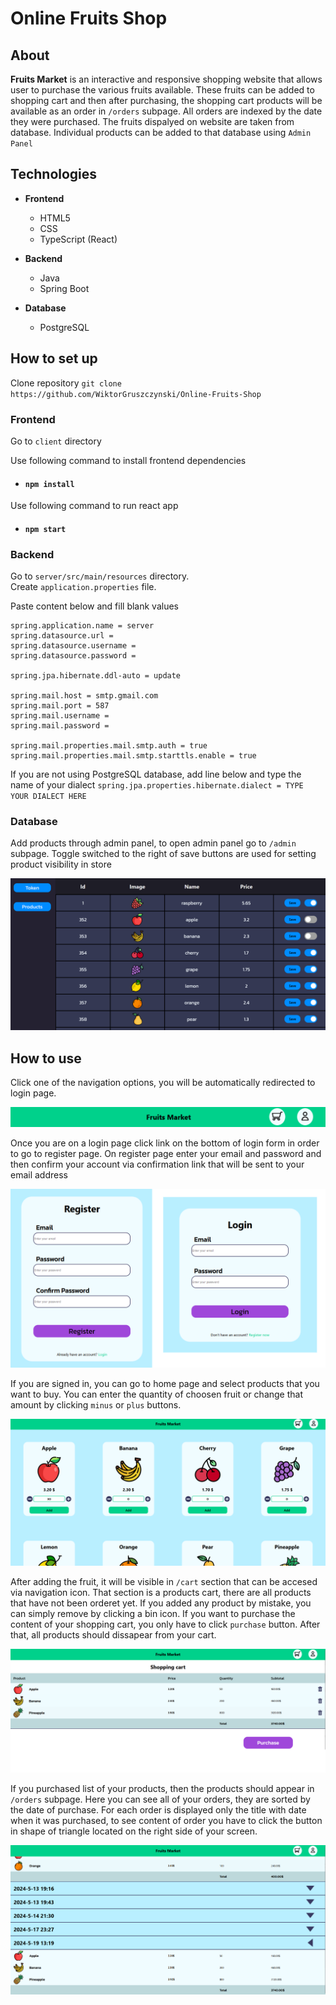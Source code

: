 # Online Fruits Shop

## About

**Fruits Market** is an interactive and responsive shopping website that allows user to purchase the various fruits available. These fruits can be added to shopping cart and then after purchasing, the shopping cart products will be available as an order in `/orders` subpage. All orders are indexed by the date they were purchased. The fruits dispalyed on website are taken from database. Individual products can be added to that database using `Admin Panel`


## Technologies
- **Frontend**
    - HTML5
    - CSS
    - TypeScript (React)

- **Backend**
    - Java
    - Spring Boot

- **Database**
    - PostgreSQL


## How to set up

Clone repository `git clone https://github.com/WiktorGruszczynski/Online-Fruits-Shop`

### Frontend

Go to `client` directory

Use following command to install frontend dependencies

- #### `npm install`

Use following command to run react app
- #### `npm start`

### Backend

Go to `server/src/main/resources` directory.    
Create `application.properties` file.

Paste content below and fill blank values

```
spring.application.name = server
spring.datasource.url =
spring.datasource.username = 
spring.datasource.password = 

spring.jpa.hibernate.ddl-auto = update

spring.mail.host = smtp.gmail.com
spring.mail.port = 587
spring.mail.username =
spring.mail.password =

spring.mail.properties.mail.smtp.auth = true
spring.mail.properties.mail.smtp.starttls.enable = true
```

If you are not using PostgreSQL database, add line below and type the name of your dialect
`spring.jpa.properties.hibernate.dialect = TYPE YOUR DIALECT HERE`

### Database

Add products through admin panel, to open admin panel go to `/admin` subpage. Toggle switched to the right of save buttons are used for setting product visibility in store

<img src="img/admin edit.png">

## How to use

Click one of the navigation options, you will be automatically redirected to login page. 

![](img/nav.png)

Once you are on a login page click link on the bottom of login form in order to go to register page.
On register page enter your email and password and then confirm your account via confirmation link that will be sent to your email address

<img src="img/login-and-register.png">

<br>

If you are signed in, you can go to home page and select products that you want to buy.
You can enter the quantity of choosen fruit or change that amount by clicking `minus` or `plus` buttons. 

<img src="img/home.png">
<br>

After adding the fruit, it will be visible in `/cart` section that can be accesed via navigation icon. That section is a products cart, there are all products that have not been orderet yet.
If you added any product by mistake, you can simply remove by clicking a bin icon. If you want to purchase the content of your shopping cart, you only have to click `purchase` button. After that, all products should dissapear from your cart.

<img src="img/cart.png">

If you purchased list of your products, then the products should appear in `/orders` subpage. Here you can see all of your orders, they are sorted by the date of purchase.
For each order is displayed only the title with date when it was purchased, to see content of order you have to click the button in shape of triangle located on the right side of your screen.

<img src="img/orders.png">
